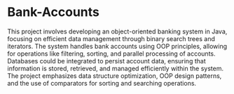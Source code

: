 # Bank-Accounts

This project involves developing an object-oriented banking system in Java, focusing on efficient data management through binary search trees and iterators. The system handles bank accounts using OOP principles, allowing for operations like filtering, sorting, and parallel processing of accounts. Databases could be integrated to persist account data, ensuring that information is stored, retrieved, and managed efficiently within the system. The project emphasizes data structure optimization, OOP design patterns, and the use of comparators for sorting and searching operations.
